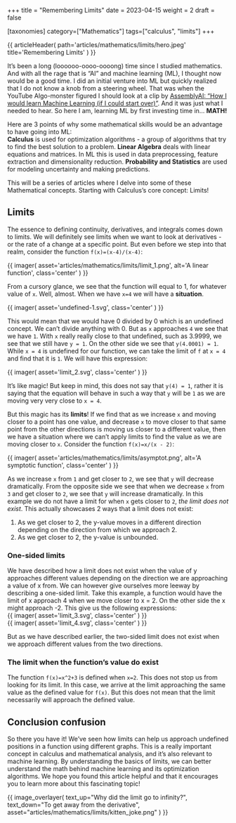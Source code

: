 +++
title = "Remembering Limits"
date = 2023-04-15
weight = 2
draft = false

[taxonomies]
category=["Mathematics"]
tags=["calculus", "limits"]
+++

{{ articleHeader(
path='articles/mathematics/limits/hero.jpeg'
title='Remembering Limits'
) }}

It’s been a long (loooooo-oooo-oooong) time since I studied mathematics. And with all the rage that is “AI” and machine learning (ML), I thought now would be a good time. I did an initial venture into ML but quickly realized that I do not know a knob from a steering wheel. That was when the YouTube Algo-monster figured I should look at a clip by [AssemblyAI: “How I would learn Machine Learning (if I could start over)”](https://youtu.be/wtolixa9XTg). And it was just what I needed to hear. So here I am, learning ML by first investing time in… **MATH!** 
  
Here are 3 points of why some mathematical skills would be an advantage to have going into ML:  
**Calculus** is used for optimization algorithms - a group of algorithms that try to find the best solution to a problem.
**Linear Algebra** deals with linear equations and matrices. In ML this is used in data preprocessing, feature extraction and dimensionality reduction. 
**Probability and Statistics** are used for modeling uncertainty and making predictions. 

This will be a series of articles where I delve into some of these Mathematical concepts. Starting with Calculus’s core concept:  Limits!
  
## Limits
The essence to defining continuity, derivatives, and integrals comes down to limits. We will definitely see limits when we want to look at derivatives - or the rate of a change at a specific point. But even before we step into that realm, consider the function 
`f(x)=(x-4)/(x-4)`:

{{ imager(
    asset='articles/mathematics/limits/limit_1.png', 
    alt='A linear function', 
    class='center'
) }}  
  
From a cursory glance, we see that the function will equal to 1, for whatever value of `x`. Well, almost. When we have `x=4` we will have a **situation**. 

{{ imager(
    asset='undefined-1.svg', 
    class='center'
) }}  
  
This would mean that we would have 0 divided by 0 which is an undefined concept. We can’t divide anything with 0. But as `x` approaches `4` we see that we have `1`. With `x` really really close to that undefined, such as 3.9999, we see that we still have `y = 1`. On the other side we see that `y(4.0001) = 1`. While `x = 4` is undefined for our function, we can take the limit of `f` at `x = 4` and find that it is `1`. We will have this expression:
  
{{ imager(
    asset='limit_2.svg', 
    class='center'
) }}  
  
It’s like magic! But keep in mind, this does not say that `y(4) = 1`, rather it is saying that the equation will behave in such a way that `y` will be `1` as we are moving very very close to `x = 4`.

But this magic has its **limits**! If we find that as we increase `x` and moving closer to a point has one value, and decrease `x` to move closer to that same point from the other directions is moving us closer to a different value, then we have a situation where we can’t apply limits to find the value as we are moving closer to `x`. Consider the function `f(x)=x/(x - 2)`:

{{ imager(
    asset='articles/mathematics/limits/asymptot.png', 
    alt='A symptotic function', 
    class='center'
) }}  
  
As we increase `x` from `1` and get closer to `2`, we see that `y` will decrease dramatically. From the opposite side we see that when we decrease `x` from `3` and get closer to `2`, we see that `y` will increase dramatically. In this example we do not have a limit for when `x` gets closer to `2`, *the limit does not exist*. This actually showcases 2 ways that a limit does not exist:  
1. As we get closer to 2, the y-value moves in a different direction depending on the direction from which we approach 2.
2. As we get closer to 2, the y-value is unbounded. 
  
### One-sided limits  
We have described how a limit does not exist when the value of y approaches different values depending on the direction we are approaching a value of x from. We can however give ourselves more leeway by describing a one-sided limit. Take this example, a function would have the limit of x approach 4 when we move closer to x = 2. On the other side the x might approach -2. This give us the following expressions:  
{{ imager(
    asset='limit_3.svg', 
    class='center'
) }}  
{{ imager(
    asset='limit_4.svg', 
    class='center'
) }}  

But as we have described earlier, the two-sided limit does not exist when we approach different values from the two directions.  
  
### The limit when the function’s value do exist
The function `f(x)=x^2+3` is defined when `x=2`. This does not stop us from looking for its limit. In this case, we arrive at the limit approaching the same value as the defined value for `f(x)`. But this does not mean that the limit necessarily will approach the defined value.
  
## Conclusion confusion
So there you have it! We’ve seen how limits can help us approach undefined positions in a function using different graphs. This is a really important concept in calculus and mathematical analysis, and it’s also relevant to machine learning. By understanding the basics of limits, we can better understand the math behind machine learning and its optimization algorithms. We hope you found this article helpful and that it encourages you to learn more about this fascinating topic!  
  
{{ image_overlayer(
  text_up="Why did the limit go to infinity?", 
  text_down="To get away from the derivative", 
  asset="articles/mathematics/limits/kitten_joke.png"
) }}  
  